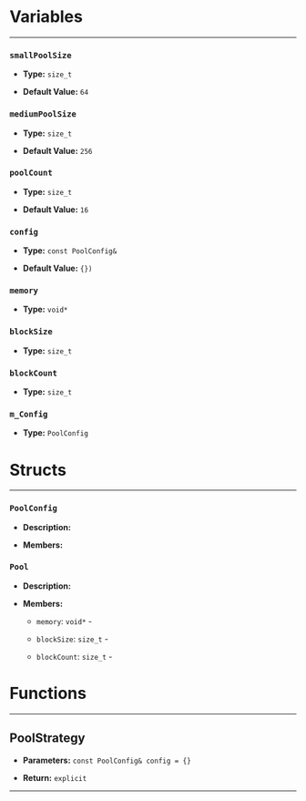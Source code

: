 
# Variables
---

### `smallPoolSize`

- **Type:** `size_t`

- **Default Value:** `64`



### `mediumPoolSize`

- **Type:** `size_t`

- **Default Value:** `256`



### `poolCount`

- **Type:** `size_t`

- **Default Value:** `16`



### `config`

- **Type:** `const PoolConfig&`

- **Default Value:** `{})`



### `memory`

- **Type:** `void*`



### `blockSize`

- **Type:** `size_t`



### `blockCount`

- **Type:** `size_t`



### `m_Config`

- **Type:** `PoolConfig`




# Structs
---

### `PoolConfig`

- **Description:** 

- **Members:**



### `Pool`

- **Description:** 

- **Members:**

  - `memory`: `void*` - 

  - `blockSize`: `size_t` - 

  - `blockCount`: `size_t` - 




# Functions
---

## PoolStrategy



- **Parameters:** `const PoolConfig& config = {}`

- **Return:** `explicit`

---
